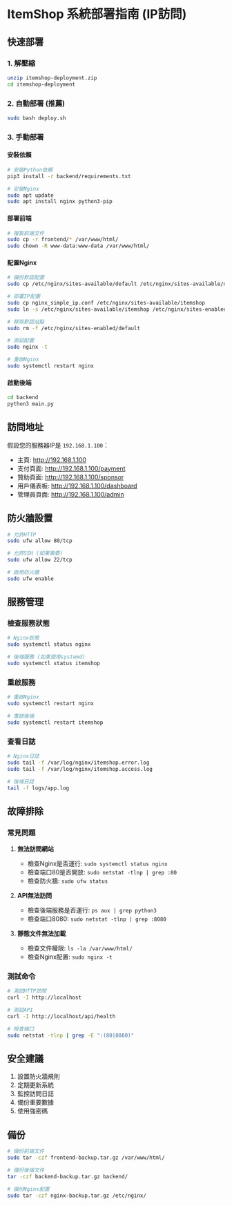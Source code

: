 # ItemShop 系統部署指南 (IP訪問)

## 快速部署

### 1. 解壓縮
```bash
unzip itemshop-deployment.zip
cd itemshop-deployment
```

### 2. 自動部署 (推薦)
```bash
sudo bash deploy.sh
```

### 3. 手動部署

#### 安裝依賴
```bash
# 安裝Python依賴
pip3 install -r backend/requirements.txt

# 安裝Nginx
sudo apt update
sudo apt install nginx python3-pip
```

#### 部署前端
```bash
# 複製前端文件
sudo cp -r frontend/* /var/www/html/
sudo chown -R www-data:www-data /var/www/html/
```

#### 配置Nginx
```bash
# 備份默認配置
sudo cp /etc/nginx/sites-available/default /etc/nginx/sites-available/default.backup

# 部署IP配置
sudo cp nginx_simple_ip.conf /etc/nginx/sites-available/itemshop
sudo ln -s /etc/nginx/sites-available/itemshop /etc/nginx/sites-enabled/

# 移除默認站點
sudo rm -f /etc/nginx/sites-enabled/default

# 測試配置
sudo nginx -t

# 重啟Nginx
sudo systemctl restart nginx
```

#### 啟動後端
```bash
cd backend
python3 main.py
```

## 訪問地址

假設您的服務器IP是 `192.168.1.100`：

- 主頁: http://192.168.1.100
- 支付頁面: http://192.168.1.100/payment
- 贊助頁面: http://192.168.1.100/sponsor
- 用戶儀表板: http://192.168.1.100/dashboard
- 管理員頁面: http://192.168.1.100/admin

## 防火牆設置

```bash
# 允許HTTP
sudo ufw allow 80/tcp

# 允許SSH (如果需要)
sudo ufw allow 22/tcp

# 啟用防火牆
sudo ufw enable
```

## 服務管理

### 檢查服務狀態
```bash
# Nginx狀態
sudo systemctl status nginx

# 後端服務 (如果使用systemd)
sudo systemctl status itemshop
```

### 重啟服務
```bash
# 重啟Nginx
sudo systemctl restart nginx

# 重啟後端
sudo systemctl restart itemshop
```

### 查看日誌
```bash
# Nginx日誌
sudo tail -f /var/log/nginx/itemshop.error.log
sudo tail -f /var/log/nginx/itemshop.access.log

# 後端日誌
tail -f logs/app.log
```

## 故障排除

### 常見問題

1. **無法訪問網站**
   - 檢查Nginx是否運行: `sudo systemctl status nginx`
   - 檢查端口80是否開放: `sudo netstat -tlnp | grep :80`
   - 檢查防火牆: `sudo ufw status`

2. **API無法訪問**
   - 檢查後端服務是否運行: `ps aux | grep python3`
   - 檢查端口8080: `sudo netstat -tlnp | grep :8080`

3. **靜態文件無法加載**
   - 檢查文件權限: `ls -la /var/www/html/`
   - 檢查Nginx配置: `sudo nginx -t`

### 測試命令

```bash
# 測試HTTP訪問
curl -I http://localhost

# 測試API
curl -I http://localhost/api/health

# 檢查端口
sudo netstat -tlnp | grep -E ":(80|8080)"
```

## 安全建議

1. 設置防火牆規則
2. 定期更新系統
3. 監控訪問日誌
4. 備份重要數據
5. 使用強密碼

## 備份

```bash
# 備份前端文件
sudo tar -czf frontend-backup.tar.gz /var/www/html/

# 備份後端文件
tar -czf backend-backup.tar.gz backend/

# 備份Nginx配置
sudo tar -czf nginx-backup.tar.gz /etc/nginx/
``` 